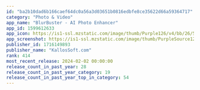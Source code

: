 ```yaml
---
id: "ba2b10dad6b166caef64dc0a56a3d03651b0816edbfe8ce35622d66a59364717"
category: "Photo & Video"
app_name: "BlurBuster - AI Photo Enhancer"
app_id: 1599612633
app_icon: https://is1-ssl.mzstatic.com/image/thumb/Purple126/v4/bb/26/50/bb2650af-da16-33a7-7e7e-7f7f1eb1a46c/AppIcon-0-0-1x_U007emarketing-0-7-0-85-220.png/1024x1024bb.png
app_screenshot: https://is1-ssl.mzstatic.com/image/thumb/PurpleSource126/v4/34/d2/f3/34d2f32e-e34e-8827-97c8-f92a957c7372/6fb196a3-0fe5-4bec-a4b9-ee23f06a2421_1242x2688bb.png/1242x2688bb.png
publisher_id: 1716149893
publisher_name: "KallosSoft.com"
rank: 414
most_recent_release: 2024-02-02 00:00:00
release_count_in_past_year: 28
release_count_in_past_year_category: 19
release_count_in_past_year_top_in_category: 54
---
```

